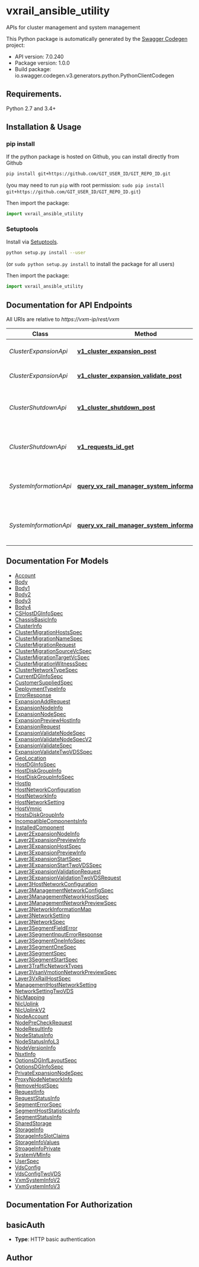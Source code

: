# vxrail_ansible_utility
APIs for cluster management and system management

This Python package is automatically generated by the [Swagger Codegen](https://github.com/swagger-api/swagger-codegen) project:

- API version: 7.0.240
- Package version: 1.0.0
- Build package: io.swagger.codegen.v3.generators.python.PythonClientCodegen

## Requirements.

Python 2.7 and 3.4+

## Installation & Usage
### pip install

If the python package is hosted on Github, you can install directly from Github

```sh
pip install git+https://github.com/GIT_USER_ID/GIT_REPO_ID.git
```
(you may need to run `pip` with root permission: `sudo pip install git+https://github.com/GIT_USER_ID/GIT_REPO_ID.git`)

Then import the package:
```python
import vxrail_ansible_utility 
```

### Setuptools

Install via [Setuptools](http://pypi.python.org/pypi/setuptools).

```sh
python setup.py install --user
```
(or `sudo python setup.py install` to install the package for all users)

Then import the package:
```python
import vxrail_ansible_utility
```

## Documentation for API Endpoints

All URIs are relative to *https://vxm-ip/rest/vxm*

Class | Method | HTTP request | Description
------------ | ------------- | ------------- | -------------
*ClusterExpansionApi* | [**v1_cluster_expansion_post**](docs/ClusterExpansionApi.md#v1_cluster_expansion_post) | **POST** /v1/cluster/expansion | Performs a cluster expansion.
*ClusterExpansionApi* | [**v1_cluster_expansion_validate_post**](docs/ClusterExpansionApi.md#v1_cluster_expansion_validate_post) | **POST** /v1/cluster/expansion/validate | Validates a cluster expansion.
*ClusterShutdownApi* | [**v1_cluster_shutdown_post**](docs/ClusterShutdownApi.md#v1_cluster_shutdown_post) | **POST** /v1/cluster/shutdown | Shuts down a cluster or performs a shutdown dry run.
*ClusterShutdownApi* | [**v1_requests_id_get**](docs/ClusterShutdownApi.md#v1_requests_id_get) | **GET** /v1/requests/{id} | Gets the status and progress of cluster shutdown.
*SystemInformationApi* | [**query_vx_rail_manager_system_information_v2**](docs/SystemInformationApi.md#query_vx_rail_manager_system_information_v2) | **GET** /v2/system | Retrieves VxRail system information (v2).
*SystemInformationApi* | [**query_vx_rail_manager_system_information_v3**](docs/SystemInformationApi.md#query_vx_rail_manager_system_information_v3) | **GET** /v3/system | Retrieves VxRail system information (v3).

## Documentation For Models

 - [Account](docs/Account.md)
 - [Body](docs/Body.md)
 - [Body1](docs/Body1.md)
 - [Body2](docs/Body2.md)
 - [Body3](docs/Body3.md)
 - [Body4](docs/Body4.md)
 - [CSHostDGInfoSpec](docs/CSHostDGInfoSpec.md)
 - [ChassisBasicInfo](docs/ChassisBasicInfo.md)
 - [ClusterInfo](docs/ClusterInfo.md)
 - [ClusterMigrationHostsSpec](docs/ClusterMigrationHostsSpec.md)
 - [ClusterMigrationNameSpec](docs/ClusterMigrationNameSpec.md)
 - [ClusterMigrationRequest](docs/ClusterMigrationRequest.md)
 - [ClusterMigrationSourceVcSpec](docs/ClusterMigrationSourceVcSpec.md)
 - [ClusterMigrationTargetVcSpec](docs/ClusterMigrationTargetVcSpec.md)
 - [ClusterMigrationWitnessSpec](docs/ClusterMigrationWitnessSpec.md)
 - [ClusterNetworkTypeSpec](docs/ClusterNetworkTypeSpec.md)
 - [CurrentDGInfoSepc](docs/CurrentDGInfoSepc.md)
 - [CustomerSuppliedSpec](docs/CustomerSuppliedSpec.md)
 - [DeploymentTypeInfo](docs/DeploymentTypeInfo.md)
 - [ErrorResponse](docs/ErrorResponse.md)
 - [ExpansionAddRequest](docs/ExpansionAddRequest.md)
 - [ExpansionNodeInfo](docs/ExpansionNodeInfo.md)
 - [ExpansionNodeSpec](docs/ExpansionNodeSpec.md)
 - [ExpansionPreviewHostInfo](docs/ExpansionPreviewHostInfo.md)
 - [ExpansionRequest](docs/ExpansionRequest.md)
 - [ExpansionValidateNodeSpec](docs/ExpansionValidateNodeSpec.md)
 - [ExpansionValidateNodeSpecV2](docs/ExpansionValidateNodeSpecV2.md)
 - [ExpansionValidateSpec](docs/ExpansionValidateSpec.md)
 - [ExpansionValidateTwoVDSSpec](docs/ExpansionValidateTwoVDSSpec.md)
 - [GeoLocation](docs/GeoLocation.md)
 - [HostDGInfoSpec](docs/HostDGInfoSpec.md)
 - [HostDiskGroupInfo](docs/HostDiskGroupInfo.md)
 - [HostDiskGroupInfoSpec](docs/HostDiskGroupInfoSpec.md)
 - [HostIp](docs/HostIp.md)
 - [HostNetworkConfiguration](docs/HostNetworkConfiguration.md)
 - [HostNetworkInfo](docs/HostNetworkInfo.md)
 - [HostNetworkSetting](docs/HostNetworkSetting.md)
 - [HostVmnic](docs/HostVmnic.md)
 - [HostsDiskGroupInfo](docs/HostsDiskGroupInfo.md)
 - [IncompatibleComponentsInfo](docs/IncompatibleComponentsInfo.md)
 - [InstalledComponent](docs/InstalledComponent.md)
 - [Layer2ExpansionNodeInfo](docs/Layer2ExpansionNodeInfo.md)
 - [Layer2ExpansionPreviewInfo](docs/Layer2ExpansionPreviewInfo.md)
 - [Layer3ExpansionHostSpec](docs/Layer3ExpansionHostSpec.md)
 - [Layer3ExpansionPreviewInfo](docs/Layer3ExpansionPreviewInfo.md)
 - [Layer3ExpansionStartSpec](docs/Layer3ExpansionStartSpec.md)
 - [Layer3ExpansionStartTwoVDSSpec](docs/Layer3ExpansionStartTwoVDSSpec.md)
 - [Layer3ExpansionValidationRequest](docs/Layer3ExpansionValidationRequest.md)
 - [Layer3ExpansionValidationTwoVDSRequest](docs/Layer3ExpansionValidationTwoVDSRequest.md)
 - [Layer3HostNetworkConfiguration](docs/Layer3HostNetworkConfiguration.md)
 - [Layer3ManagementNetworkConfigSpec](docs/Layer3ManagementNetworkConfigSpec.md)
 - [Layer3ManagementNetworkHostSpec](docs/Layer3ManagementNetworkHostSpec.md)
 - [Layer3ManagementNetworkPreviewSpec](docs/Layer3ManagementNetworkPreviewSpec.md)
 - [Layer3NetworkInformationMap](docs/Layer3NetworkInformationMap.md)
 - [Layer3NetworkSetting](docs/Layer3NetworkSetting.md)
 - [Layer3NetworkSpec](docs/Layer3NetworkSpec.md)
 - [Layer3SegmentFieldError](docs/Layer3SegmentFieldError.md)
 - [Layer3SegmentInputErrorResponse](docs/Layer3SegmentInputErrorResponse.md)
 - [Layer3SegmentOneInfoSpec](docs/Layer3SegmentOneInfoSpec.md)
 - [Layer3SegmentOneSpec](docs/Layer3SegmentOneSpec.md)
 - [Layer3SegmentSpec](docs/Layer3SegmentSpec.md)
 - [Layer3SegmentStartSpec](docs/Layer3SegmentStartSpec.md)
 - [Layer3TrafficNetworkTypes](docs/Layer3TrafficNetworkTypes.md)
 - [Layer3VsanVmotionNetworkPreviewSpec](docs/Layer3VsanVmotionNetworkPreviewSpec.md)
 - [Layer3VxRailHostSpec](docs/Layer3VxRailHostSpec.md)
 - [ManagementHostNetworkSetting](docs/ManagementHostNetworkSetting.md)
 - [NetworkSettingTwoVDS](docs/NetworkSettingTwoVDS.md)
 - [NicMapping](docs/NicMapping.md)
 - [NicUplink](docs/NicUplink.md)
 - [NicUplinkV2](docs/NicUplinkV2.md)
 - [NodeAccount](docs/NodeAccount.md)
 - [NodePreCheckRequest](docs/NodePreCheckRequest.md)
 - [NodeResultInfo](docs/NodeResultInfo.md)
 - [NodeStatusInfo](docs/NodeStatusInfo.md)
 - [NodeStatusInfoL3](docs/NodeStatusInfoL3.md)
 - [NodeVersionInfo](docs/NodeVersionInfo.md)
 - [NsxtInfo](docs/NsxtInfo.md)
 - [OptionsDGInfLayoutSepc](docs/OptionsDGInfLayoutSepc.md)
 - [OptionsDGInfoSepc](docs/OptionsDGInfoSepc.md)
 - [PrivateExpansionNodeSpec](docs/PrivateExpansionNodeSpec.md)
 - [ProxyNodeNetworkInfo](docs/ProxyNodeNetworkInfo.md)
 - [RemoveHostSpec](docs/RemoveHostSpec.md)
 - [RequestInfo](docs/RequestInfo.md)
 - [RequestStatusInfo](docs/RequestStatusInfo.md)
 - [SegmentErrorSpec](docs/SegmentErrorSpec.md)
 - [SegmentHostStatisticsInfo](docs/SegmentHostStatisticsInfo.md)
 - [SegmentStatusInfo](docs/SegmentStatusInfo.md)
 - [SharedStorage](docs/SharedStorage.md)
 - [StorageInfo](docs/StorageInfo.md)
 - [StorageInfoSlotClaims](docs/StorageInfoSlotClaims.md)
 - [StorageInfoValues](docs/StorageInfoValues.md)
 - [StroageInfoPrivate](docs/StroageInfoPrivate.md)
 - [SystemVMInfo](docs/SystemVMInfo.md)
 - [UserSpec](docs/UserSpec.md)
 - [VdsConfig](docs/VdsConfig.md)
 - [VdsConfigTwoVDS](docs/VdsConfigTwoVDS.md)
 - [VxmSystemInfoV2](docs/VxmSystemInfoV2.md)
 - [VxmSystemInfoV3](docs/VxmSystemInfoV3.md)

## Documentation For Authorization


## basicAuth

- **Type**: HTTP basic authentication


## Author



